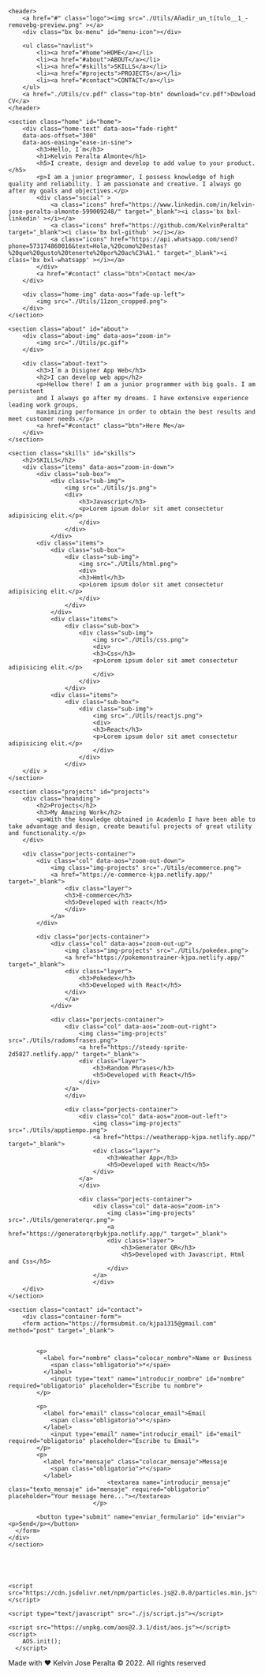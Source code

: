 </head>
<body>
    <div id="particles-js"></div>

    <header>
        <a href="#" class="logo"><img src="./Utils/Añadir_un_título__1_-removebg-preview.png" ></a>
        <div class="bx bx-menu" id="menu-icon"></div>

        <ul class="navlist">
            <li><a href="#home">HOME</a></li>
            <li><a href="#about">ABOUT</a></li>
            <li><a href="#skills">SKILLS</a></li>
            <li><a href="#projects">PROJECTS</a></li>
            <li><a href="#contact">CONTACT</a></li>
        </ul>
        <a href="./Utils/cv.pdf" class="top-btn" download="cv.pdf">Dowload CV</a>
    </header>
    
    <section class="home" id="home">
        <div class="home-text" data-aos="fade-right"
        data-aos-offset="300"
        data-aos-easing="ease-in-sine">
            <h3>Hello, I´m</h3>
            <h1>Kelvin Peralta Almonte</h1>
            <h5>I create, design and develop to add value to your product.</h5>
            <p>I am a junior programmer, I possess knowledge of high quality and reliability. I am passionate and creative. I always go after my goals and objectives.</p>
            <div class="social" >
                <a class="icons" href="https://www.linkedin.com/in/kelvin-jose-peralta-almonte-599009248/" target="_blank"><i class='bx bxl-linkedin' ></i></a>
                <a class="icons" href="https://github.com/KelvinPeralta" target="_blank"><i class='bx bxl-github' ></i></a>
                <a class="icons" href="https://api.whatsapp.com/send?phone=573174860016&text=Hola,%20como%20estas?%20que%20gusto%20tenerte%20por%20ac%C3%A1." target="_blank"><i class='bx bxl-whatsapp' ></i></a>
            </div>
            <a href="#contact" class="btn">Contact me</a>
        </div>

        <div class="home-img" data-aos="fade-up-left">
            <img src="./Utils/11zon_cropped.png">
        </div>
    </section>

    <section class="about" id="about">
        <div class="about-img" data-aos="zoom-in">
            <img src="./Utils/pc.gif">
        </div>

        <div class="about-text">
            <h3>I´m a Disigner App Web</h3>
            <h2>I can develop web app</h2>
            <p>Hellow there! I am a junior programmer with big goals. I am persistent 
            and I always go after my dreams. I have extensive experience leading work groups, 
            maximizing performance in order to obtain the best results and meet customer needs.</p>
            <a href="#contact" class="btn">Here Me</a>
        </div>
    </section>

    <section class="skills" id="skills">
        <h2>SKILLS</h2>
        <div class="items" data-aos="zoom-in-down">
            <div class="sub-box">
                <div class="sub-img">
                    <img src="./Utils/js.png">
                    <div>
                        <h3>Javascript</h3>
                        <p>Lorem ipsum dolor sit amet consectetur adipisicing elit.</p>
                        </div>
                    </div>
                </div>  
            <div class="items">
                <div class="sub-box">
                    <div class="sub-img">
                        <img src="./Utils/html.png">
                        <div>
                        <h3>Hmtl</h3>
                        <p>Lorem ipsum dolor sit amet consectetur adipisicing elit.</p>
                        </div>
                    </div>
                </div>
                <div class="items">
                    <div class="sub-box">
                        <div class="sub-img">
                            <img src="./Utils/css.png">
                            <div>
                            <h3>Css</h3>
                            <p>Lorem ipsum dolor sit amet consectetur adipisicing elit.</p>
                            </div>
                        </div>
                    </div>
                <div class="items">
                    <div class="sub-box">
                        <div class="sub-img">
                            <img src="./Utils/reactjs.png">
                            <div>
                            <h3>React</h3>
                            <p>Lorem ipsum dolor sit amet consectetur adipisicing elit.</p>
                            </div>
                        </div>
                    </div>
        </div >
    </section>

    <section class="projects" id="projects">
        <div class="heanding">   
            <h2>Projects</h2>
            <h3>My Amazing Work</h2>
            <p>With the knowledge obtained in Academlo I have been able to take advantage and design, create beautiful projects of great utility and functionality.</p>
        </div>

        <div class="porjects-container">
            <div class="col" data-aos="zoom-out-down">
                <img class="img-projects" src="./Utils/ecommerce.png">
                <a href="https://e-commerce-kjpa.netlify.app/" target="_blank">
                    <div class="layer">
                    <h3>E-commerce</h3>
                    <h5>Developed with react</h5>
                    </div>
                </a>
            </div>

            <div class="porjects-container">
                <div class="col" data-aos="zoom-out-up">
                    <img class="img-projects" src="./Utils/pokedex.png">
                    <a href="https://pokemonstrainer-kjpa.netlify.app/" target="_blank">
                    <div class="layer">
                        <h3>Pokedex</h3>
                        <h5>Developed with React</h5>
                    </div>
                    </a>
                </div>

                <div class="porjects-container">
                    <div class="col" data-aos="zoom-out-right">
                        <img class="img-projects" src="./Utils/radomsfrases.png">  
                        <a href="https://steady-sprite-2d5827.netlify.app/" target="_blank">
                        <div class="layer">
                            <h3>Random Phrases</h3>
                            <h5>Developed with React</h5>
                        </div>
                    </a>
                    </div>

                    <div class="porjects-container">
                        <div class="col" data-aos="zoom-out-left">
                            <img class="img-projects" src="./Utils/apptiempo.png">
                            <a href="https://weatherapp-kjpa.netlify.app/" target="_blank">
                            <div class="layer">
                                <h3>Weather App</h3>
                                <h5>Developed with React</h5>
                            </div>
                        </a>
                        </div>

                        <div class="porjects-container">
                            <div class="col" data-aos="zoom-in">
                                <img class="img-projects" src="./Utils/generaterqr.png">
                                <a href="https://generatorqrbykjpa.netlify.app/" target="_blank">
                                <div class="layer">
                                    <h3>Generator QR</h3>
                                    <h5>Developed with Javascript, Html and Css</h5>
                                </div>
                            </a>
                            </div>
        </div>
    </section>

    <section class="contact" id="contact">
        <div class="container-form">
        <form action="https://formsubmit.co/kjpa1315@gmail.com" method="post" target="_blank">       

            
            <p>
              <label for="nombre" class="colocar_nombre">Name or Business
                <span class="obligatorio">*</span>
              </label>
                <input type="text" name="introducir_nombre" id="nombre" required="obligatorio" placeholder="Escribe tu nombre">
            </p>
          
            <p>
              <label for="email" class="colocar_email">Email
                <span class="obligatorio">*</span>
              </label>
                <input type="email" name="introducir_email" id="email" required="obligatorio" placeholder="Escribe tu Email">
            </p>       
            <p>
              <label for="mensaje" class="colocar_mensaje">Messaje
                <span class="obligatorio">*</span>
              </label>                     
                                <textarea name="introducir_mensaje" class="texto_mensaje" id="mensaje" required="obligatorio" placeholder="Your message here..."></textarea> 
                            </p>                    
          
            <button type="submit" name="enviar_formulario" id="enviar"><p>Send</p></button>       
      </form>
    </div>
    </section>



   

    <script src="https://cdn.jsdelivr.net/npm/particles.js@2.0.0/particles.min.js"></script>

    <script type="text/javascript" src="./js/script.js"></script>

    <script src="https://unpkg.com/aos@2.3.1/dist/aos.js"></script>
    <script>
        AOS.init();
      </script>

<footer class="footer">
    <div class="footer__container container">
      <p class="footer__copy">
        <span class="copy--size">Made with ❤ Kelvin Jose Peralta</span> &copy; 2022. All rights reserved
      </p>
    </div>
  </footer>
</body>
</html>
